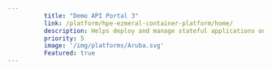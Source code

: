 ```yaml
---
          title: "Demo API Portal 3"
          link: /platform/hpe-ezmeral-container-platform/home/
          description: Helps deploy and manage stateful applications on Kubernetes.
          priority: 5
          image: '/img/platforms/Aruba.svg'
          Featured: true
---
```

          